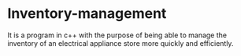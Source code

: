 # Inventory-management
It is a program in c++ with the purpose of being able to manage the inventory of an electrical appliance store more quickly and efficiently.
